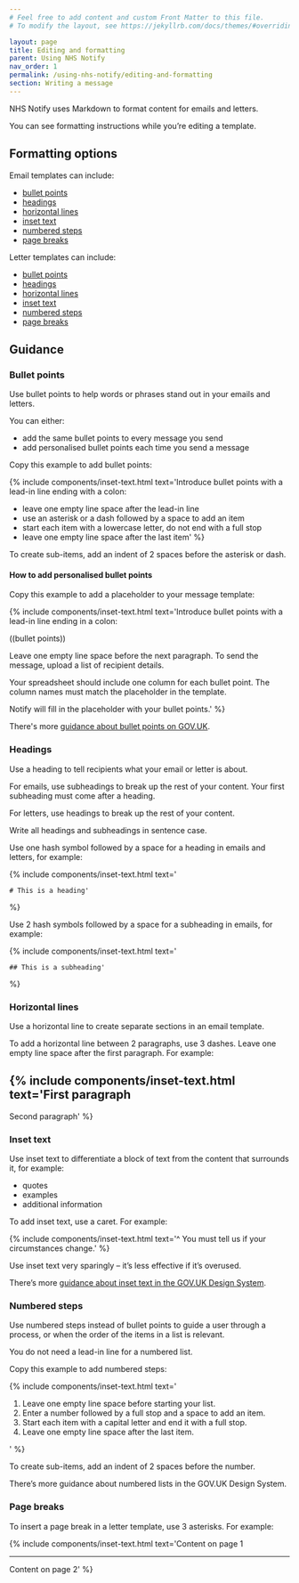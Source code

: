 ```yaml
---
# Feel free to add content and custom Front Matter to this file.
# To modify the layout, see https://jekyllrb.com/docs/themes/#overriding-theme-defaults

layout: page
title: Editing and formatting
parent: Using NHS Notify
nav_order: 1
permalink: /using-nhs-notify/editing-and-formatting
section: Writing a message
---
```


NHS Notify uses Markdown to format content for emails and letters.

You can see formatting instructions while you’re editing a template.

## Formatting options

Email templates can include:

<!-- no toc -->
- [bullet points](#bullet-points)
- [headings](#headings)
- [horizontal lines](#horizontal-lines)
- [inset text](#inset-text)
- [numbered steps](#numbered-steps)
- [page breaks](#page-breaks)

Letter templates can include:
<!-- no toc -->
- [bullet points](#bullet-points)
- [headings](#headings)
- [horizontal lines](#horizontal-lines)
- [inset text](#inset-text)
- [numbered steps](#numbered-steps)
- [page breaks](#page-breaks)

## Guidance

### Bullet points

Use bullet points to help words or phrases stand out in your emails and letters.

You can either:

- add the same bullet points to every message you send
- add personalised bullet points each time you send a message

Copy this example to add bullet points:

{% include components/inset-text.html
    text='Introduce bullet points with a lead-in line ending with a colon:

- leave one empty line space after the lead-in line
- use an asterisk or a dash followed by a space to add an item
- start each item with a lowercase letter, do not end with a full stop
- leave one empty line space after the last item'
%}

To create sub-items, add an indent of 2 spaces before the asterisk or dash.

#### How to add personalised bullet points

Copy this example to add a placeholder to your message template:

{% include components/inset-text.html
    text='Introduce bullet points with a lead-in line ending in a colon:

((bullet points))

Leave one empty line space before the next paragraph.
To send the message, upload a list of recipient details.

Your spreadsheet should include one column for each bullet point. The column names must match the placeholder in the template.

Notify will fill in the placeholder with your bullet points.'
%}

There's more [guidance about bullet points on GOV.UK](https://www.gov.uk/guidance/style-guide/a-to-z-of-gov-uk-style#bullet-points-steps).

### Headings

Use a heading to tell recipients what your email or letter is about.

For emails, use subheadings to break up the rest of your content. Your first subheading must come after a heading.

For letters, use headings to break up the rest of your content.

Write all headings and subheadings in sentence case.

Use one hash symbol followed by a space for a heading in emails and letters, for example:

{% include components/inset-text.html
    text='

    # This is a heading'

%}

Use 2 hash symbols followed by a space for a subheading in emails, for example:

{% include components/inset-text.html
    text='
    
    ## This is a subheading'

%}

### Horizontal lines

Use a horizontal line to create separate sections in an email template.

To add a horizontal line between 2 paragraphs, use 3 dashes. Leave one empty line space after the first paragraph. For example:

{% include components/inset-text.html
    text='First paragraph
 ---
Second paragraph'
%}

### Inset text

Use inset text to differentiate a block of text from the content that surrounds it, for example:

- quotes
- examples
- additional information

To add inset text, use a caret. For example:

{% include components/inset-text.html
    text='^ You must tell us if your circumstances change.'
%}

Use inset text very sparingly – it’s less effective if it’s overused.

There’s more [guidance about inset text in the GOV.UK Design System](https://design-system.service.gov.uk/components/inset-text/).

### Numbered steps

Use numbered steps instead of bullet points to guide a user through a process, or when the order of the items in a list is relevant.

You do not need a lead-in line for a numbered list.

Copy this example to add numbered steps:

{% include components/inset-text.html
    text='

1. Leave one empty line space before starting your list.
2. Enter a number followed by a full stop and a space to add an item.
3. Start each item with a capital letter and end it with a full stop.
4. Leave one empty line space after the last item.

'
%}

To create sub-items, add an indent of 2 spaces before the number.

There’s more guidance about numbered lists in the GOV.UK Design System.

### Page breaks

To insert a page break in a letter template, use 3 asterisks. For example:

{% include components/inset-text.html
    text='Content on page 1
***
Content on page 2'
%}
